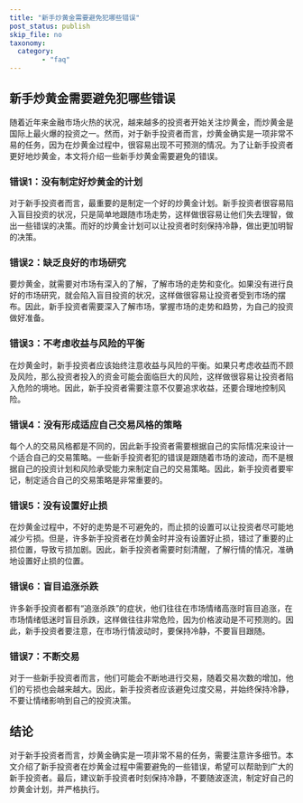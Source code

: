 ```yaml
---
title: "新手炒黄金需要避免犯哪些错误"
post_status: publish
skip_file: no
taxonomy:
  category:
        - "faq"
---
```


## 新手炒黄金需要避免犯哪些错误

随着近年来金融市场火热的状况，越来越多的投资者开始关注炒黄金，而炒黄金是国际上最火爆的投资之一。然而，对于新手投资者而言，炒黄金确实是一项非常不易的任务，因为在炒黄金过程中，很容易出现不可预测的情况。为了让新手投资者更好地炒黄金，本文将介绍一些新手炒黄金需要避免的错误。

### 错误1：没有制定好炒黄金的计划

对于新手投资者而言，最重要的是制定一个好的炒黄金计划。新手投资者很容易陷入盲目投资的状况，只是简单地跟随市场走势，这样做很容易让他们失去理智，做出一些错误的决策。而好的炒黄金计划可以让投资者时刻保持冷静，做出更加明智的决策。

### 错误2：缺乏良好的市场研究

要炒黄金，就需要对市场有深入的了解，了解市场的走势和变化。如果没有进行良好的市场研究，就会陷入盲目投资的状况，这样做很容易让投资者受到市场的摆布。因此，新手投资者需要深入了解市场，掌握市场的走势和趋势，为自己的投资做好准备。

### 错误3：不考虑收益与风险的平衡

在炒黄金时，新手投资者应该始终注意收益与风险的平衡。如果只考虑收益而不顾及风险，那么投资者投入的资金可能会面临巨大的风险，这样做很容易让投资者陷入危险的境地。因此，新手投资者需要注意不仅要追求收益，还要合理地控制风险。

### 错误4：没有形成适应自己交易风格的策略

每个人的交易风格都是不同的，因此新手投资者需要根据自己的实际情况来设计一个适合自己的交易策略。一些新手投资者犯的错误是跟随着市场的波动，而不是根据自己的投资计划和风险承受能力来制定自己的交易策略。因此，新手投资者要牢记，制定适合自己的交易策略是非常重要的。

### 错误5：没有设置好止损

在炒黄金过程中，不好的走势是不可避免的，而止损的设置可以让投资者尽可能地减少亏损。但是，许多新手投资者在炒黄金时并没有设置好止损，错过了重要的止损位置，导致亏损加剧。因此，新手投资者需要时刻清醒，了解行情的情况，准确地设置好止损的位置。

### 错误6：盲目追涨杀跌

许多新手投资者都有“追涨杀跌”的症状，他们往往在市场情绪高涨时盲目追涨，在市场情绪低迷时盲目杀跌，这样做往往非常危险，因为价格波动是不可预测的。因此，新手投资者要注意，在市场行情波动时，要保持冷静，不要盲目跟随。

### 错误7：不断交易

对于一些新手投资者而言，他们可能会不断地进行交易，随着交易次数的增加，他们的亏损也会越来越大。因此，新手投资者应该避免过度交易，并始终保持冷静，不要让情绪影响到自己的投资决策。

## 结论

对于新手投资者而言，炒黄金确实是一项非常不易的任务，需要注意许多细节。本文介绍了新手投资者在炒黄金过程中需要避免的一些错误，希望可以帮助到广大的新手投资者。最后，建议新手投资者时刻保持冷静，不要随波逐流，制定好自己的炒黄金计划，并严格执行。
